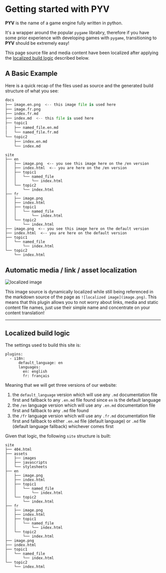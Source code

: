 # Getting started with PYV

**PYV** is the name of a game engine fully written in python.

It's a wrapper around the popular `pygame` librabry, therefore if you have some
prior experience with developing games with `pygame`,
transitioning to **PYV** should be extremely easy!

This page source file and media content have been localized after applying
the [localized build logic](#localized-build-logic) described below.


## A Basic Example

Here is a quick recap of the files used as source and the generated build structure of
what you see:

```python
docs
├── image.en.png  <-- this image file is used here
├── image.fr.png
├── index.fr.md
├── index.md  <-- this file is used here
├── topic1
│   ├── named_file.en.md
│   └── named_file.fr.md
└── topic2
    ├── index.en.md
    └── index.md
```

```
site
├── en
│   ├── image.png  <-- you see this image here on the /en version
│   ├── index.html  <-- you are here on the /en version
│   ├── topic1
│   │   └── named_file
│   │       └── index.html
│   └── topic2
│       └── index.html
├── fr
│   ├── image.png
│   ├── index.html
│   ├── topic1
│   │   └── named_file
│   │       └── index.html
│   └── topic2
│       └── index.html
├── image.png  <-- you see this image here on the default version
├── index.html  <-- you are here on the default version
├── topic1
│   └── named_file
│       └── index.html
└── topic2
    └── index.html
```

## Automatic media / link / asset localization

![localized image](image.png)

This image source is dynamically localized while still being referenced in the
markdown source of the page as `![localized image](image.png)`. This means that
this plugin allows you to not worry about links, media and static content file
names, just use their simple name and concentrate on your content translation!

---

## Localized build logic

The settings used to build this site is:

```
plugins:
  - i18n:
      default_language: en
      languages:
        en: english
        fr: français
```

Meaning that we will get three versions of our website:

1. the `default_language` version which will use any `.md` documentation file first and fallback to any `.en.md` file found since `en` is the default language
2. the `/en` language version which will use any `.en.md` documentation file first and fallback to any `.md` file found
3. the `/fr` language version which will use any `.fr.md` documentation file first and fallback to either `.en.md` file (default language) or `.md` file (default language fallback) whichever comes first

Given that logic, the following `site` structure is built:

```
site
├── 404.html
├── assets
│   ├── images
│   ├── javascripts
│   └── stylesheets
├── en
│   ├── image.png
│   ├── index.html
│   ├── topic1
│   │   └── named_file
│   │       └── index.html
│   └── topic2
│       └── index.html
├── fr
│   ├── image.png
│   ├── index.html
│   ├── topic1
│   │   └── named_file
│   │       └── index.html
│   └── topic2
│       └── index.html
├── image.png
├── index.html
├── topic1
│   └── named_file
│       └── index.html
└── topic2
    └── index.html
```
